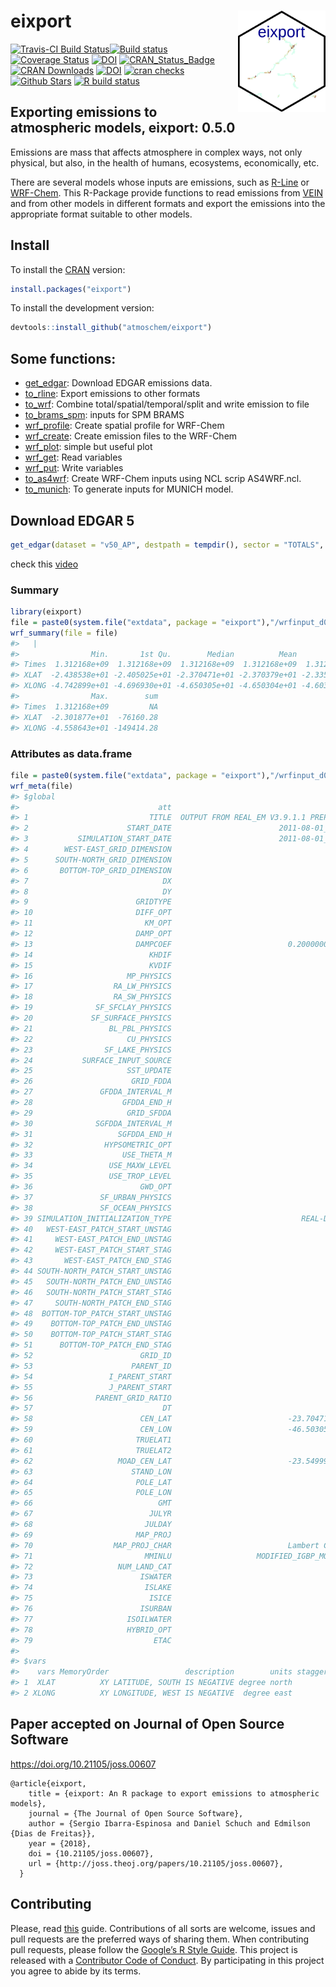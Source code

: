 
<!-- README.md is generated from README.Rmd. Please edit that file -->

# eixport <img src="man/figures/logo.gif" align="right" alt="" width="140" />

[![Travis-CI Build
Status](https://travis-ci.org/atmoschem/eixport.svg?branch=master)](https://travis-ci.org/atmoschem/eixport)[![Build
status](https://ci.appveyor.com/api/projects/status/frk36kmayf8yff70?svg=true)](https://ci.appveyor.com/project/Schuch666/eixport)
[![Coverage
Status](https://img.shields.io/codecov/c/github/atmoschem/eixport/master.svg)](https://codecov.io/github/atmoschem/eixport?branch=master)
[![DOI](https://zenodo.org/badge/106145968.svg)](https://zenodo.org/badge/latestdoi/106145968)
[![CRAN\_Status\_Badge](http://www.r-pkg.org/badges/version/eixport)](http://cran.r-project.org/web/packages/eixport)
[![CRAN
Downloads](http://cranlogs.r-pkg.org/badges/grand-total/eixport?color=orange)](http://cran.r-project.org/package=eixport)
[![DOI](http://joss.theoj.org/papers/10.21105/joss.00607/status.svg)](https://doi.org/10.21105/joss.00607)
[![cran
checks](https://cranchecks.info/badges/worst/eixport)](https://cran.r-project.org/web/checks/check_results_eixport.html)
[![Github
Stars](https://img.shields.io/github/stars/atmoschem/eixport.svg?style=social&label=Github)](https://github.com/atmoschem/eixport)
   [![R build
    status](https://github.com/atmoschem/eixport/workflows/R-CMD-check/badge.svg)](https://github.com/atmoschem/eixport/actions)
## Exporting emissions to atmospheric models, eixport: 0.5.0

Emissions are mass that affects atmosphere in complex ways, not only
physical, but also, in the health of humans, ecosystems, economically,
etc.

There are several models whose inputs are emissions, such as
[R-Line](https://www.cmascenter.org/r-line/) or
[WRF-Chem](https://ruc.noaa.gov/wrf/wrf-chem/). This R-Package provide
functions to read emissions from
[VEIN](https://github.com/ibarraespinosa/vein) and from other models in
different formats and export the emissions into the appropriate format
suitable to other models.

## Install

To install the [CRAN](https://CRAN.R-project.org/package=eixport)
version:

``` r
install.packages("eixport")
```

To install the development version:

``` r
devtools::install_github("atmoschem/eixport")
```

## Some functions:

-   [get\_edgar](https://atmoschem.github.io/eixport/reference/get_edgar.html):
    Download EDGAR emissions data.
-   [to\_rline](https://atmoschem.github.io/eixport/reference/to_rline.html):
    Export emissions to other formats
-   [to\_wrf](https://atmoschem.github.io/eixport/reference/to_wrf.html):
    Combine total/spatial/temporal/split and write emission to file
-   [to\_brams\_spm](https://atmoschem.github.io/eixport/reference/to_brams_spm.html):
    inputs for SPM BRAMS
-   [wrf\_profile](https://atmoschem.github.io/eixport/reference/wrf_profile.html):
    Create spatial profile for WRF-Chem
-   [wrf\_create](https://atmoschem.github.io/eixport/reference/wrf_create.html):
    Create emission files to the WRF-Chem
-   [wrf\_plot](https://atmoschem.github.io/eixport/reference/wrf_plot.html):
    simple but useful plot
-   [wrf\_get](https://atmoschem.github.io/eixport/reference/wrf_get.html):
    Read variables
-   [wrf\_put](https://atmoschem.github.io/eixport/reference/wrf_put.html):
    Write variables
-   [to\_as4wrf](https://atmoschem.github.io/eixport/reference/to_as4wrf.html):
    Create WRF-Chem inputs using NCL scrip AS4WRF.ncl.
-   [to\_munich](https://atmoschem.github.io/eixport/reference/to_munich.html):
    To generate inputs for MUNICH model.

## Download EDGAR 5

``` r
get_edgar(dataset = "v50_AP", destpath = tempdir(), sector = "TOTALS", year = 2014)
```

check this [video](https://www.youtube.com/embed/gXt3hOlpYts)

### Summary

``` r
library(eixport)
file = paste0(system.file("extdata", package = "eixport"),"/wrfinput_d02")
wrf_summary(file = file)
#>   |                                                                              |                                                                      |   0%  |                                                                              |=======================                                               |  33%  |                                                                              |===============================================                       |  67%  |                                                                              |======================================================================| 100%
#>                Min.       1st Qu.        Median          Mean       3rd Qu.
#> Times  1.312168e+09  1.312168e+09  1.312168e+09  1.312168e+09  1.312168e+09
#> XLAT  -2.438538e+01 -2.405025e+01 -2.370471e+01 -2.370379e+01 -2.335773e+01
#> XLONG -4.742899e+01 -4.696930e+01 -4.650305e+01 -4.650304e+01 -4.603427e+01
#>                Max.        sum
#> Times  1.312168e+09         NA
#> XLAT  -2.301877e+01  -76160.28
#> XLONG -4.558643e+01 -149414.28
```

### Attributes as data.frame

``` r
file = paste0(system.file("extdata", package = "eixport"),"/wrfinput_d02")
wrf_meta(file)
#> $global
#>                               att                                       vars
#> 1                           TITLE  OUTPUT FROM REAL_EM V3.9.1.1 PREPROCESSOR
#> 2                      START_DATE                        2011-08-01_00:00:00
#> 3           SIMULATION_START_DATE                        2011-08-01_00:00:00
#> 4        WEST-EAST_GRID_DIMENSION                                         64
#> 5      SOUTH-NORTH_GRID_DIMENSION                                         52
#> 6       BOTTOM-TOP_GRID_DIMENSION                                         35
#> 7                              DX                                       3000
#> 8                              DY                                       3000
#> 9                        GRIDTYPE                                          C
#> 10                       DIFF_OPT                                          1
#> 11                         KM_OPT                                          4
#> 12                       DAMP_OPT                                          3
#> 13                       DAMPCOEF                          0.200000002980232
#> 14                          KHDIF                                          0
#> 15                          KVDIF                                          0
#> 16                     MP_PHYSICS                                         10
#> 17                  RA_LW_PHYSICS                                          4
#> 18                  RA_SW_PHYSICS                                          4
#> 19              SF_SFCLAY_PHYSICS                                          1
#> 20             SF_SURFACE_PHYSICS                                          2
#> 21                 BL_PBL_PHYSICS                                          1
#> 22                     CU_PHYSICS                                          0
#> 23                SF_LAKE_PHYSICS                                          0
#> 24           SURFACE_INPUT_SOURCE                                          1
#> 25                     SST_UPDATE                                          0
#> 26                      GRID_FDDA                                          0
#> 27               GFDDA_INTERVAL_M                                          0
#> 28                    GFDDA_END_H                                          0
#> 29                     GRID_SFDDA                                          0
#> 30              SGFDDA_INTERVAL_M                                          0
#> 31                   SGFDDA_END_H                                          0
#> 32                HYPSOMETRIC_OPT                                          2
#> 33                    USE_THETA_M                                          0
#> 34                 USE_MAXW_LEVEL                                          0
#> 35                 USE_TROP_LEVEL                                          0
#> 36                        GWD_OPT                                          0
#> 37               SF_URBAN_PHYSICS                                          1
#> 38               SF_OCEAN_PHYSICS                                          0
#> 39 SIMULATION_INITIALIZATION_TYPE                             REAL-DATA CASE
#> 40   WEST-EAST_PATCH_START_UNSTAG                                          1
#> 41     WEST-EAST_PATCH_END_UNSTAG                                         63
#> 42     WEST-EAST_PATCH_START_STAG                                          1
#> 43       WEST-EAST_PATCH_END_STAG                                         64
#> 44 SOUTH-NORTH_PATCH_START_UNSTAG                                          1
#> 45   SOUTH-NORTH_PATCH_END_UNSTAG                                         51
#> 46   SOUTH-NORTH_PATCH_START_STAG                                          1
#> 47     SOUTH-NORTH_PATCH_END_STAG                                         52
#> 48  BOTTOM-TOP_PATCH_START_UNSTAG                                          1
#> 49    BOTTOM-TOP_PATCH_END_UNSTAG                                         34
#> 50    BOTTOM-TOP_PATCH_START_STAG                                          1
#> 51      BOTTOM-TOP_PATCH_END_STAG                                         35
#> 52                        GRID_ID                                          2
#> 53                      PARENT_ID                                          1
#> 54                 I_PARENT_START                                         48
#> 55                 J_PARENT_START                                         40
#> 56              PARENT_GRID_RATIO                                          3
#> 57                             DT                                         15
#> 58                        CEN_LAT                          -23.7047119140625
#> 59                        CEN_LON                          -46.5030517578125
#> 60                       TRUELAT1                                        -23
#> 61                       TRUELAT2                                        -24
#> 62                   MOAD_CEN_LAT                          -23.5499954223633
#> 63                      STAND_LON                                        -45
#> 64                       POLE_LAT                                         90
#> 65                       POLE_LON                                          0
#> 66                            GMT                                          0
#> 67                          JULYR                                       2011
#> 68                         JULDAY                                        213
#> 69                       MAP_PROJ                                          1
#> 70                  MAP_PROJ_CHAR                          Lambert Conformal
#> 71                         MMINLU                   MODIFIED_IGBP_MODIS_NOAH
#> 72                   NUM_LAND_CAT                                         21
#> 73                        ISWATER                                         17
#> 74                         ISLAKE                                         21
#> 75                          ISICE                                         15
#> 76                        ISURBAN                                         13
#> 77                     ISOILWATER                                         14
#> 78                     HYBRID_OPT                                         -1
#> 79                           ETAC                                          0
#> 
#> $vars
#>    vars MemoryOrder                 description        units stagger FieldType
#> 1  XLAT          XY LATITUDE, SOUTH IS NEGATIVE degree north               104
#> 2 XLONG          XY LONGITUDE, WEST IS NEGATIVE  degree east               104
```

## Paper accepted on Journal of Open Source Software

<https://doi.org/10.21105/joss.00607>

    @article{eixport,
        title = {eixport: An R package to export emissions to atmospheric models},
        journal = {The Journal of Open Source Software},
        author = {Sergio Ibarra-Espinosa and Daniel Schuch and Edmilson {Dias de Freitas}},
        year = {2018},
        doi = {10.21105/joss.00607},
        url = {http://joss.theoj.org/papers/10.21105/joss.00607},
      }

## Contributing

Please, read
[this](https://github.com/atmoschem/eixport/blob/master/CONTRIBUTING.md)
guide. Contributions of all sorts are welcome, issues and pull requests
are the preferred ways of sharing them. When contributing pull requests,
please follow the [Google’s R Style
Guide](https://google.github.io/styleguide/Rguide.xml). This project is
released with a [Contributor Code of
Conduct](https://github.com/atmoschem/eixport/blob/master/CODE_OF_CONDUCT.md).
By participating in this project you agree to abide by its terms.
